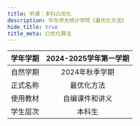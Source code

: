 ```yaml
---
title: 听课｜本科凸优化
description: 华东师大统计学院《最优化方法》
hide_title: true
title_meta: 凸优化算法
---
```

|学年学期|2024-2025学年第一学期|
|:---:|:---:|
|自然学期|2024年秋季学期|
|正式名称|最优化方法|
|使用教材|自编课件和讲义|
|学生层次|本科生|